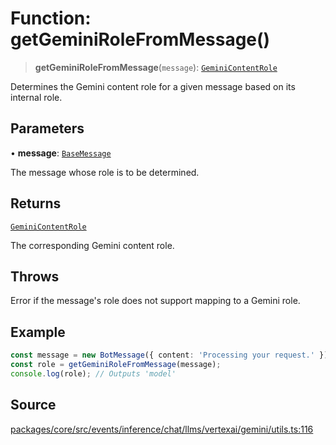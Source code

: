# Function: getGeminiRoleFromMessage()

> **getGeminiRoleFromMessage**(`message`): [`GeminiContentRole`](../../../type-aliases/GeminiContentRole.md)

Determines the Gemini content role for a given message based on its internal role.

## Parameters

• **message**: [`BaseMessage`](../../../../../../../input/load/msgs/base/classes/BaseMessage.md)

The message whose role is to be determined.

## Returns

[`GeminiContentRole`](../../../type-aliases/GeminiContentRole.md)

The corresponding Gemini content role.

## Throws

Error if the message's role does not support mapping to a Gemini role.

## Example

```typescript
const message = new BotMessage({ content: 'Processing your request.' });
const role = getGeminiRoleFromMessage(message);
console.log(role); // Outputs 'model'
```

## Source

[packages/core/src/events/inference/chat/llms/vertexai/gemini/utils.ts:116](https://github.com/VictorS67/encre/blob/42c3bddca4be2d23ad959c1c99381eefbf43789c/packages/core/src/events/inference/chat/llms/vertexai/gemini/utils.ts#L116)
